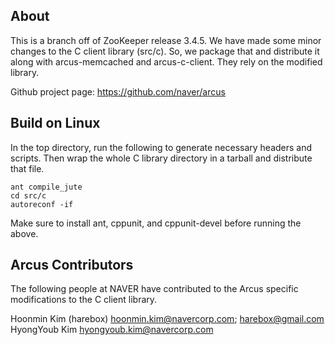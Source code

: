 ## About

This is a branch off of ZooKeeper release 3.4.5.  We have made some minor 
changes to the C client library (src/c).  So, we package that and distribute
it along with arcus-memcached and arcus-c-client.  They rely on the modified library.

Github project page:
https://github.com/naver/arcus

## Build on Linux

In the top directory, run the following to generate necessary headers and
scripts.  Then wrap the whole C library directory in a tarball and distribute
that file.

    ant compile_jute
    cd src/c
    autoreconf -if

Make sure to install ant, cppunit, and cppunit-devel before running the above.

## Arcus Contributors

The following people at NAVER have contributed to the Arcus specific
modifications to the C client library.

Hoonmin Kim (harebox) <hoonmin.kim@navercorp.com>; <harebox@gmail.com>  
HyongYoub Kim <hyongyoub.kim@navercorp.com>  
